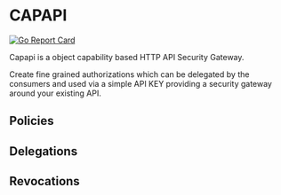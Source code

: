 # CAPAPI

[![Go Report Card](https://goreportcard.com/badge/github.com/REAANDREW/capapi)](https://goreportcard.com/report/github.com/REAANDREW/capapi)

Capapi is a object capability based HTTP API Security Gateway.  

Create fine grained authorizations which can be delegated by the consumers and used via a simple API KEY providing a security gateway around your existing API.

## Policies

## Delegations

## Revocations
